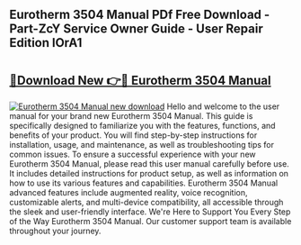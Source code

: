 ## Eurotherm 3504 Manual PDf Free Download - Part-ZcY Service Owner Guide - User Repair Edition lOrA1

# <h2><a href="http://bc41012.oget.top/?id=Eurotherm+3504+Manual">🔗Download New 👉🔴 Eurotherm 3504 Manual</a></h2>

[![Eurotherm 3504 Manual new download](https://i.imgur.com/5g1atiW.png)](http://bc41012.oget.top/?id=Eurotherm+3504+Manual)
Hello and welcome to the user manual for your brand new Eurotherm 3504 Manual. This guide is specifically designed to familiarize you with the features, functions, and benefits of your product. You will find step-by-step instructions for installation, usage, and maintenance, as well as troubleshooting tips for common issues. To ensure a successful experience with your new Eurotherm 3504 Manual, please read this user manual carefully before use. It includes detailed instructions for product setup, as well as information on how to use its various features and capabilities. Eurotherm 3504 Manual advanced features include augmented reality, voice recognition, customizable alerts, and multi-device compatibility, all accessible through the sleek and user-friendly interface. We're Here to Support You Every Step of the Way Eurotherm 3504 Manual. Our customer support team is available throughout your journey.
